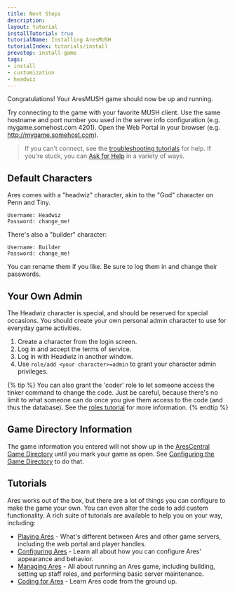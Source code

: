 ```yaml
---
title: Next Steps
description:
layout: tutorial
installTutorial: true
tutorialName: Installing AresMUSH
tutorialIndex: tutorials/install
prevstep: install-game
tags: 
- install
- customization
- headwiz
---
```


Congratulations! Your AresMUSH game should now be up and running.

Try connecting to the game with your favorite MUSH client. Use the same hostname and port number you used in the server info configuration (e.g. mygame.somehost.com 4201).   Open the Web Portal in your browser (e.g. http://mygame.somehost.com). 

> If you can't connect, see the [troubleshooting tutorials](/tutorials/code) for help.  If you're stuck, you can [Ask for Help](/feedback.html) in a variety of ways.

## Default Characters

Ares comes with a "headwiz" character, akin to the "God" character on Penn and Tiny. 

    Username: Headwiz
    Password: change_me!

There's also a "builder" character:

    Username: Builder
    Password: change_me!

You can rename them if you like.  Be sure to log them in and change their passwords.

## Your Own Admin

The Headwiz character is special, and should be reserved for special occasions.  You should create your own personal admin character to use for everyday game activities.

1. Create a character from the login screen.
2. Log in and accept the terms of service.
3. Log in with Headwiz in another window.
4. Use `role/add <your character>=admin` to grant your character admin privileges.

{% tip %} 
You can also grant the 'coder' role to let someone access the tinker command to change the code.  Just be careful, because there's no limit to what someone can do once you give them access to the code (and thus the database).  See the [roles tutorial](/tutorials/manage/roles.html) for more information.
{% endtip %}

## Game Directory Information

The game information you entered will not show up in the [AresCentral Game Directory](http://arescentral.aresmush.com/games) until you mark your game as open.  See [Configuring the Game Directory](/tutorials/config/game.html) to do that.

## Tutorials

Ares works out of the box, but there are a lot of things you can configure to make the game your own.  You can even alter the code to add custom functionality.  A rich suite of tutorials are available to help you on your way, including:

* [Playing Ares](/tutorials/play) - What's different between Ares and other game servers, including the web portal and player handles.
* [Configuring Ares](/tutorials/config) - Learn all about how you can configure Ares' appearance and behavior.
* [Managing Ares](/tutorials/manage) - All about running an Ares game, including building, setting up staff roles, and performing basic server maintenance.
* [Coding for Ares](/tutorials/code) - Learn Ares code from the ground up.